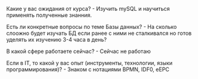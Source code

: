  Какие у вас ожидания от курса? - Изучить mySQL и научиться применять полученные знанния.

 Есть ли конкретные вопросы по теме Базы данных? - На сколько слоожно будет изучать БД если ранее с ними не сталкивался но готов уделять их изучению 3-4 часа в день?
 
 В какой сфере работаете сейчас? - Сейчас не работаю 
 
 Если в IT, то какой у вас опыт (инструменты, технологии, языки программирования)? - Знаком с нотациями BPMN, IDF0, eEPC
    
